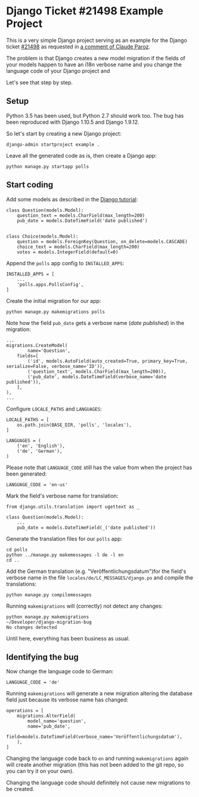 # Django Ticket #21498 Example Project

This is a very simple Django project serving as an example for the Django 
ticket [#21498](https://code.djangoproject.com/ticket/21498) as requested in
[a comment of Claude Paroz](https://code.djangoproject.com/ticket/21498#comment:27).

The problem is that Django creates a new model migration if the fields of your
models happen to have an i18n verbose name and you change the language code of 
your Django project and

Let's see that step by step.

## Setup

Python 3.5 has been used, but Python 2.7 should work too. The bug has been 
reproduced with  Django 1.10.5 and Django 1.9.12.

So let's start by creating a new Django project:

    django-admin startproject example .
    
Leave all the generated code as is, then create a Django app:

    python manage.py startapp polls

## Start coding

Add some models as described in the [Django tutorial](https://docs.djangoproject.com/en/1.10/intro/tutorial02/#creating-models):

    class Question(models.Model):
        question_text = models.CharField(max_length=200)
        pub_date = models.DateTimeField('date published')
    
    
    class Choice(models.Model):
        question = models.ForeignKey(Question, on_delete=models.CASCADE)
        choice_text = models.CharField(max_length=200)
        votes = models.IntegerField(default=0)

Append the `polls` app config to `INSTALLED_APPS`:

    INSTALLED_APPS = [
        ...
        'polls.apps.PollsConfig',
    ]

Create the initial migration for our app:

    python manage.py makemigrations polls
    
Note how the field `pub_date` gets a verbose name (*date published*) in the migration:

    ...
    migrations.CreateModel(
            name='Question',
        fields=[
            ('id', models.AutoField(auto_created=True, primary_key=True, serialize=False, verbose_name='ID')),
            ('question_text', models.CharField(max_length=200)),
            ('pub_date', models.DateTimeField(verbose_name='date published')),
        ],
    ),
    ...
    
Configure `LOCALE_PATHS` and `LANGUAGES`:

    LOCALE_PATHS = [
        os.path.join(BASE_DIR, 'polls', 'locales'),
    ]

    LANGUAGES = (
        ('en', 'English'),
        ('de', 'German'),
    )

Please note that `LANGUAGE_CODE` still has the value from when the project has been generated:
    
    LANGUAGE_CODE = 'en-us'
    
Mark the field's verbose name for translation:

    from django.utils.translation import ugettext as _

    class Question(models.Model):
        ...
        pub_date = models.DateTimeField(_('date published'))
       
Generate the translation files for our `polls` app:

    cd polls
    python ../manage.py makemessages -l de -l en
    cd ..
    
Add the German translation (e.g. "Veröffentlichungsdatum")for the field's verbose name in the 
file `locales/de/LC_MESSAGES/django.po` and compile the translations:

    python manage.py compilemessages

Running `makemigrations` will (correctly) not detect any changes:

    python manage.py makemigrations                                                                                          ~/Developer/django-migration-bug  
    No changes detected
    
Until here, everything has been business as usual.

## Identifying the bug

Now change the language code to German:

    LANGUAGE_CODE = 'de'
    
Running `makemigrations` will generate a new migration altering the database field just
because its verbose name has changed:

    operations = [
        migrations.AlterField(
            model_name='question',
            name='pub_date',
            field=models.DateTimeField(verbose_name='Veröffentlichungsdatum'),
        ),
    ]

Changing the language code back to `en` and running `makemigrations` again will
create another migration (this has not been added to the git repo, so you can try 
it on your own).

Changing the language code should definitely not cause new migrations to be created.
